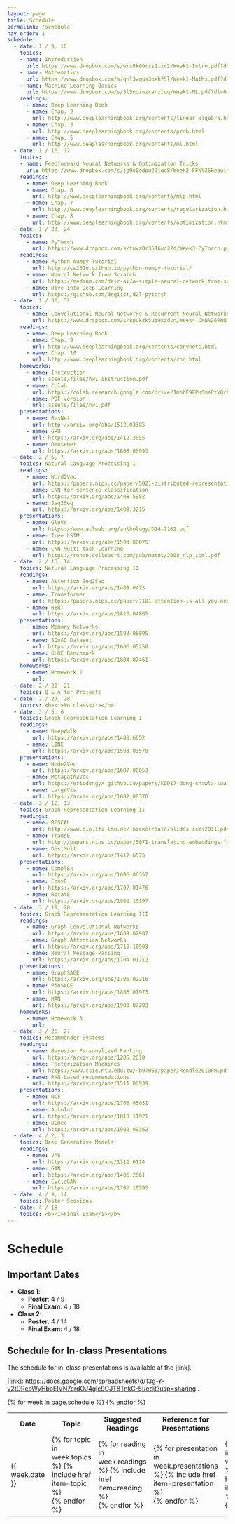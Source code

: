 ```yaml
---
layout: page
title: Schedule
permalink: /schedule
nav_order: 1
schedule:
  - date: 1 / 9, 10
    topics:
    - name: Introduction
      url: https://www.dropbox.com/s/wrx8k00rxz2txr2/Week1-Intro.pdf?dl=0
    - name: Mathematics
      url: https://www.dropbox.com/s/qnl3wqws3hehf5l/Week1-Maths.pdf?dl=0
    - name: Machine Learning Basics
      url: https://www.dropbox.com/s/3l5nqiwzcanzlqq/Week1-ML.pdf?dl=0
    readings:
      - name: Deep Learning Book
      - name: Chap. 2
        url: http://www.deeplearningbook.org/contents/linear_algebra.html
      - name: Chap. 3
        url: http://www.deeplearningbook.org/contents/prob.html
      - name: Chap. 5
        url: http://www.deeplearningbook.org/contents/ml.html
  - date: 1 / 16, 17
    topics:
    - name: Feedforward Neural Networks & Optimization Tricks
      url: https://www.dropbox.com/s/jg9o0edpu29jgc8/Week2-FFN%26Regularization.pdf?dl=0
    readings:
      - name: Deep Learning Book
      - name: Chap. 6
        url: http://www.deeplearningbook.org/contents/mlp.html
      - name: Chap. 7
        url: http://www.deeplearningbook.org/contents/regularization.html
      - name: Chap. 8
        url: http://www.deeplearningbook.org/contents/optimization.html
  - date: 1 / 23, 24
    topics:
      - name: PyTorch
        url: https://www.dropbox.com/s/tuvz0r3516ud22d/Week3-PyTorch.pdf?dl=0
    readings:
      - name: Python Numpy Tutorial
        url: http://cs231n.github.io/python-numpy-tutorial/
      - name: Neural Network from Scratch
        url: https://medium.com/dair-ai/a-simple-neural-network-from-scratch-with-pytorch-and-google-colab-c7f3830618e0
      - name: Dive into Deep Learning
        url: https://github.com/dsgiitr/d2l-pytorch
  - date: 1 / 30, 31
    topics:
      - name: Convolutional Neural Networks & Recurrent Neural Networks
        url: https://www.dropbox.com/s/8pukzk5ui9xzdsn/Week4-CNN%26RNN.pdf?dl=0
    readings:
      - name: Deep Learning Book
      - name: Chap. 9
        url: http://www.deeplearningbook.org/contents/convnets.html
      - name: Chap. 10
        url: http://www.deeplearningbook.org/contents/rnn.html
    homeworks:
      - name: Instruction
        url: assets/files/hw1_instruction.pdf
      - name: Colab
        url: https://colab.research.google.com/drive/1mhhF9FPHSmePtVQrhNBwRujfUkOjUspj#scrollTo=mY-OzP6E4JWU&forceEdit=true&sandboxMode=true
      - name: PDF version
        url: assets/files/hw1.pdf
    presentations:
      - name: ResNet
        url: http://arxiv.org/abs/1512.03385
      - name: GRU
        url: https://arxiv.org/abs/1412.3555
      - name: DenseNet
        url: https://arxiv.org/abs/1608.06993
  - date: 2 / 6, 7
    topics: Natural Language Processing I
    readings:
      - name: Word2Vec
        url: https://papers.nips.cc/paper/5021-distributed-representations-of-words-and-phrases-and-their-compositionality.pdf
      - name: CNN for sentence classification
        url: https://arxiv.org/abs/1408.5882
      - name: Seq2Seq
        url: https://arxiv.org/abs/1409.3215
    presentations:
      - name: GloVe
        url: https://www.aclweb.org/anthology/D14-1162.pdf
      - name: Tree LSTM
        url: https://arxiv.org/abs/1503.00075
      - name: CNN Multi-task Learning
        url: https://ronan.collobert.com/pub/matos/2008_nlp_icml.pdf
  - date: 2 / 13, 14
    topics: Natural Language Processing II
    readings:
      - name: Attention Seq2Seq
        url: https://arxiv.org/abs/1409.0473
      - name: Transformer
        url: https://papers.nips.cc/paper/7181-attention-is-all-you-need.pdf
      - name: BERT
        url: https://arxiv.org/abs/1810.04805
    presentations:
      - name: Memory Networks
        url: https://arxiv.org/abs/1503.08895
      - name: SQuAD Dataset
        url: https://arxiv.org/abs/1606.05250
      - name: GLUE Benchmark
        url: https://arxiv.org/abs/1804.07461
    homeworks:
      - name: Homework 2
        url:
  - date: 2 / 20, 21
    topics: Q & A for Projects
  - date: 2 / 27, 28
    topics: <b><i>No class</i></b>
  - date: 3 / 5, 6
    topics: Graph Representation Learning I
    readings:
      - name: DeepWalk
        url: https://arxiv.org/abs/1403.6652
      - name: LINE
        url: https://arxiv.org/abs/1503.03578
    presentations:
      - name: Node2Vec
        url: https://arxiv.org/abs/1607.00653
      - name: Metapath2Vec
        url: https://ericdongyx.github.io/papers/KDD17-dong-chawla-swami-metapath2vec.pdf
      - name: LargeVis
        url: https://arxiv.org/abs/1602.00370
  - date: 3 / 12, 13
    topics: Graph Representation Learning II
    readings:
      - name: RESCAL
        url: http://www.cip.ifi.lmu.de/~nickel/data/slides-icml2011.pdf
      - name: TransE
        url: http://papers.nips.cc/paper/5071-translating-embeddings-for-modeling-multi-relational-data.pdf
      - name: DistMult
        url: https://arxiv.org/abs/1412.6575
    presentations:
      - name: ComplEx
        url: https://arxiv.org/abs/1606.06357
      - name: ConvE
        url: https://arxiv.org/abs/1707.01476
      - name: RotatE
        url: https://arxiv.org/abs/1902.10197
  - date: 3 / 19, 20
    topics: Graph Representation Learning III
    readings:
      - name: Graph Convolutional Networks
        url: https://arxiv.org/abs/1609.02907
      - name: Graph Attention Networks
        url: https://arxiv.org/abs/1710.10903
      - name: Neural Message Passing
        url: https://arxiv.org/abs/1704.01212
    presentations:
      - name: GraphSAGE
        url: https://arxiv.org/abs/1706.02216
      - name: PinSAGE
        url: https://arxiv.org/abs/1806.01973
      - name: HAN
        url: https://arxiv.org/abs/1903.07293
    homeworks:
      - name: Homework 3
        url: 
  - date: 3 / 26, 27
    topics: Recommender Systems
    readings:
      - name: Bayesian Personalized Ranking
        url: https://arxiv.org/abs/1205.2618
      - name: Factorization Machines
        url: https://www.csie.ntu.edu.tw/~b97053/paper/Rendle2010FM.pdf
      - name: RNN-based recommendations
        url: https://arxiv.org/abs/1511.06939
    presentations:
      - name: NCF
        url: https://arxiv.org/abs/1708.05031
      - name: AutoInt
        url: https://arxiv.org/abs/1810.11921
      - name: DGRec
        url: https://arxiv.org/abs/1902.09362
  - date: 4 / 2, 3
    topics: Deep Generative Models
    readings:
      - name: VAE
        url: https://arxiv.org/abs/1312.6114
      - name: GAN
        url: https://arxiv.org/abs/1406.2661
      - name: CycleGAN
        url: https://arxiv.org/abs/1703.10593
  - date: 4 / 9, 14
    topics: Poster Sessions
  - date: 4 / 18
    topics: <b><i>Final Exam</i></b>
---
```


Schedule
========

Important Dates
---------------
- **Class 1**:
  - **Poster**: 4 / 9
  - **Final Exam**: 4 / 18
- **Class 2**:
  - **Poster**: 4 / 14
  - **Final Exam**: 4 / 18

Schedule for In-class Presentations
---------------
The schedule for in-class presentations is available at the [link].

[link]: https://docs.google.com/spreadsheets/d/13g-Y-v2tDRcbWyHboEIVN7erdOJ4glc9GJT8TnkC-5I/edit?usp=sharing .

<table>
  <tr>
    <th>Date</th>
    <th>Topic</th>
    <th>Suggested Readings</th>
    <th>Reference for Presentations</th>
    <th>Homework</th>
  </tr>
  {% for week in page.schedule %}
    <tr>
      <td>{{ week.date }}</td>
      <td>
      {% for topic in week.topics %}
        {% include href item=topic %}<br>
      {% endfor %}
      </td>
      <td>
      {% for reading in week.readings %}
        {% include href item=reading %}<br>
      {% endfor %}
      </td>
      <td>
      {% for presentation in week.presentations %}
        {% include href item=presentation %}<br>
      {% endfor %}
      </td>
      <td>
      {% for homework in week.homeworks %}
        {% include href item=homework %}<br>
      {% endfor %}
      </td>
    </tr>
  {% endfor %}
</table>
